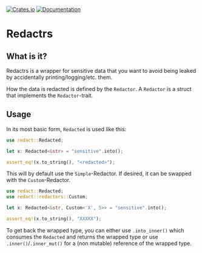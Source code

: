 [![Crates.io](https://img.shields.io/crates/v/redactrs)](https://crates.io/crates/redactrs)
[![Documentation](https://img.shields.io/docsrs/redactrs)](https://docs.rs/redactrs/)

# Redactrs

## What is it?
Redactrs is a wrapper for sensitive data that you want to avoid being leaked by accidentally printing/logging/etc. them.

How the data is redacted is defined by the `Redactor`. A `Redactor` is a struct that implements the `Redactor`-trait.

## Usage

In its most basic form, `Redacted` is used like this:
```rust
use redact::Redacted;

let x: Redacted<&str> = "sensitive".into();

assert_eq!(x.to_string(), "<redacted>");
```

This will by default use the `Simple`-Redactor. If desired, it can be swapped with the `Custom`-Redactor.

```rust
use redact::Redacted;
use redact::redactors::Custom;

let x: Redacted<&str, Custom<'X', 5>> = "sensitive".into();

assert_eq!(x.to_string(), "XXXXX");
```

To get back the wrapped type, you can either use `.into_inner()` which consumes the `Redacted` and returns the wrapped type
or use `.inner()`/`.inner_mut()` for a (non mutable) reference of the wrapped type.

